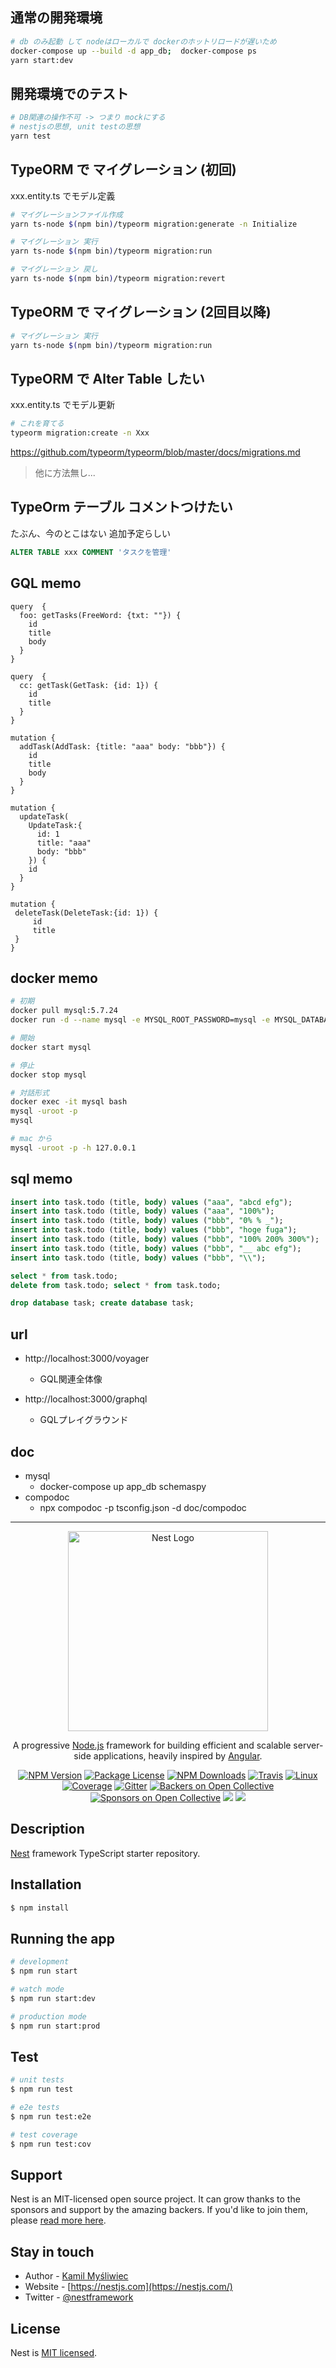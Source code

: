 ## 通常の開発環境

```bash
# db のみ起動 して nodeはローカルで dockerのホットリロードが遅いため
docker-compose up --build -d app_db;  docker-compose ps
yarn start:dev
```

## 開発環境でのテスト
```bash
# DB関連の操作不可 -> つまり mockにする
# nestjsの思想, unit testの思想
yarn test
```
## TypeORM で マイグレーション (初回)

xxx.entity.ts でモデル定義  

```bash
# マイグレーションファイル作成
yarn ts-node $(npm bin)/typeorm migration:generate -n Initialize

# マイグレーション 実行
yarn ts-node $(npm bin)/typeorm migration:run

# マイグレーション 戻し
yarn ts-node $(npm bin)/typeorm migration:revert
```

## TypeORM で マイグレーション (2回目以降)

```bash
# マイグレーション 実行
yarn ts-node $(npm bin)/typeorm migration:run
```


## TypeORM で Alter Table したい

xxx.entity.ts でモデル更新

```bash
# これを育てる
typeorm migration:create -n Xxx
```

https://github.com/typeorm/typeorm/blob/master/docs/migrations.md
> 他に方法無し...


## TypeOrm テーブル コメントつけたい

たぶん、今のとこはない 追加予定らしい  

```sql
ALTER TABLE xxx COMMENT 'タスクを管理'
```

## GQL memo

```gql
query  {
  foo: getTasks(FreeWord: {txt: ""}) {
    id
    title
    body
  }
}

query  {
  cc: getTask(GetTask: {id: 1}) {
    id
    title
  }  
}

mutation {
  addTask(AddTask: {title: "aaa" body: "bbb"}) {
    id
    title
    body
  }
}

mutation {
  updateTask(
    UpdateTask:{
      id: 1
      title: "aaa"
      body: "bbb"
    }) {
    id
  }
}

mutation {
 deleteTask(DeleteTask:{id: 1}) {
     id
     title
 }
}
```

## docker memo
```bash
# 初期
docker pull mysql:5.7.24
docker run -d --name mysql -e MYSQL_ROOT_PASSWORD=mysql -e MYSQL_DATABASE=task -p 3306:3306  mysql:5.7.24 --character-set-server=utf8 --collation-server=utf8_unicode_ci

# 開始
docker start mysql

# 停止
docker stop mysql

# 対話形式
docker exec -it mysql bash
mysql -uroot -p
mysql

# mac から
mysql -uroot -p -h 127.0.0.1
```

## sql memo
```sql
insert into task.todo (title, body) values ("aaa", "abcd efg");
insert into task.todo (title, body) values ("aaa", "100%");
insert into task.todo (title, body) values ("bbb", "0% % _");
insert into task.todo (title, body) values ("bbb", "hoge fuga");
insert into task.todo (title, body) values ("bbb", "100% 200% 300%");
insert into task.todo (title, body) values ("bbb", "__ abc efg");
insert into task.todo (title, body) values ("bbb", "\\");

select * from task.todo;
delete from task.todo; select * from task.todo;

drop database task; create database task;
```

## url
- http://localhost:3000/voyager
  - GQL関連全体像

- http://localhost:3000/graphql
  - GQLプレイグラウンド

## doc
- mysql
  - docker-compose up app_db schemaspy
- compodoc
  - npx compodoc -p tsconfig.json -d doc/compodoc
---


<p align="center">
  <a href="http://nestjs.com/" target="blank"><img src="https://nestjs.com/img/logo_text.svg" width="320" alt="Nest Logo" /></a>
</p>

[travis-image]: https://api.travis-ci.org/nestjs/nest.svg?branch=master
[travis-url]: https://travis-ci.org/nestjs/nest
[linux-image]: https://img.shields.io/travis/nestjs/nest/master.svg?label=linux
[linux-url]: https://travis-ci.org/nestjs/nest
  
  <p align="center">A progressive <a href="http://nodejs.org" target="blank">Node.js</a> framework for building efficient and scalable server-side applications, heavily inspired by <a href="https://angular.io" target="blank">Angular</a>.</p>
    <p align="center">
<a href="https://www.npmjs.com/~nestjscore"><img src="https://img.shields.io/npm/v/@nestjs/core.svg" alt="NPM Version" /></a>
<a href="https://www.npmjs.com/~nestjscore"><img src="https://img.shields.io/npm/l/@nestjs/core.svg" alt="Package License" /></a>
<a href="https://www.npmjs.com/~nestjscore"><img src="https://img.shields.io/npm/dm/@nestjs/core.svg" alt="NPM Downloads" /></a>
<a href="https://travis-ci.org/nestjs/nest"><img src="https://api.travis-ci.org/nestjs/nest.svg?branch=master" alt="Travis" /></a>
<a href="https://travis-ci.org/nestjs/nest"><img src="https://img.shields.io/travis/nestjs/nest/master.svg?label=linux" alt="Linux" /></a>
<a href="https://coveralls.io/github/nestjs/nest?branch=master"><img src="https://coveralls.io/repos/github/nestjs/nest/badge.svg?branch=master#5" alt="Coverage" /></a>
<a href="https://gitter.im/nestjs/nestjs?utm_source=badge&utm_medium=badge&utm_campaign=pr-badge&utm_content=body_badge"><img src="https://badges.gitter.im/nestjs/nestjs.svg" alt="Gitter" /></a>
<a href="https://opencollective.com/nest#backer"><img src="https://opencollective.com/nest/backers/badge.svg" alt="Backers on Open Collective" /></a>
<a href="https://opencollective.com/nest#sponsor"><img src="https://opencollective.com/nest/sponsors/badge.svg" alt="Sponsors on Open Collective" /></a>
  <a href="https://paypal.me/kamilmysliwiec"><img src="https://img.shields.io/badge/Donate-PayPal-dc3d53.svg"/></a>
  <a href="https://twitter.com/nestframework"><img src="https://img.shields.io/twitter/follow/nestframework.svg?style=social&label=Follow"></a>
</p>
  <!--[![Backers on Open Collective](https://opencollective.com/nest/backers/badge.svg)](https://opencollective.com/nest#backer)
  [![Sponsors on Open Collective](https://opencollective.com/nest/sponsors/badge.svg)](https://opencollective.com/nest#sponsor)-->

## Description

[Nest](https://github.com/nestjs/nest) framework TypeScript starter repository.

## Installation

```bash
$ npm install
```

## Running the app

```bash
# development
$ npm run start

# watch mode
$ npm run start:dev

# production mode
$ npm run start:prod
```

## Test

```bash
# unit tests
$ npm run test

# e2e tests
$ npm run test:e2e

# test coverage
$ npm run test:cov
```

## Support

Nest is an MIT-licensed open source project. It can grow thanks to the sponsors and support by the amazing backers. If you'd like to join them, please [read more here](https://docs.nestjs.com/support).

## Stay in touch

- Author - [Kamil Myśliwiec](https://kamilmysliwiec.com)
- Website - [https://nestjs.com](https://nestjs.com/)
- Twitter - [@nestframework](https://twitter.com/nestframework)

## License

  Nest is [MIT licensed](LICENSE).
